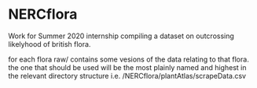 # NERCflora
Work for Summer 2020 internship compiling a dataset on outcrossing likelyhood of british flora.

for each flora raw/ contains some vesions of the data relating to that flora.
the one that should be used will be the most plainly named and highest in the
relevant directory structure i.e. /NERCflora/plantAtlas/scrapeData.csv
